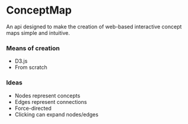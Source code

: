 # ConceptMap

An api designed to make the creation of web-based interactive concept maps simple and intuitive.

### Means of creation
- D3.js
- From scratch

### Ideas
- Nodes represent concepts
- Edges represent connections
- Force-directed
- Clicking can expand nodes/edges
